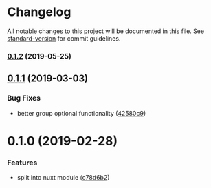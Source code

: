 # Changelog

All notable changes to this project will be documented in this file. See [standard-version](https://github.com/conventional-changelog/standard-version) for commit guidelines.

### [0.1.2](https://github.com/pimlie/nuxt-memwatch/compare/v0.1.1...v0.1.2) (2019-05-25)



## [0.1.1](https://github.com/pimlie/nuxt-memwatch/compare/v0.1.0...v0.1.1) (2019-03-03)


### Bug Fixes

* better group optional functionality ([42580c9](https://github.com/pimlie/nuxt-memwatch/commit/42580c9))



# 0.1.0 (2019-02-28)


### Features

* split into nuxt module ([c78d6b2](https://github.com/pimlie/nuxt-memwatch/commit/c78d6b2))
